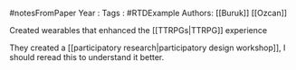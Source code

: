 #notesFromPaper
Year   :
Tags   : #RTDExample
Authors: [[Buruk]] [[Ozcan]]

Created wearables that enhanced the [[TTRPGs|TTRPG]] experience

They created a [[participatory research|participatory design workshop]], I should reread this to understand it better.
